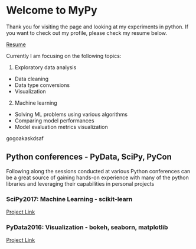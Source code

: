 # Welcome to MyPy
Thank you for visiting the page and looking at my experiments in python. If you want to check out my profile, please check my resume below.

[Resume](https://github.com/surhudkhare/surhudkhare.github.io/blob/master/_includes/Surhud_Khare_Resume.pdf)

Currently I am focusing on the following topics:
1. Exploratory data analysis
 * Data cleaning
 * Data type conversions
 * Visualization
2. Machine learning
 * Solving ML problems using various algorithms
 * Comparing model performances
 * Model evaluation metrics visualization
  
gogoakaskdsaf

## Python conferences - PyData, SciPy, PyCon
Following along the sessions conducted at various Python conferences can be a great source of gaining hands-on experience with many of the python libraries and leveraging their capabilities in personal projects

### SciPy2017: Machine Learning - scikit-learn
[Project Link](scipy2017_sklearn)

### PyData2016: Visualization - bokeh, seaborn, matplotlib
[Project Link](Bokeh_pydata2016)

